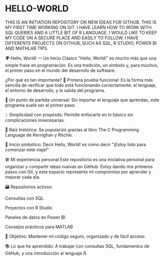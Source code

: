 # HELLO-WORLD
THIS IS AN INITIATION REPOSITORY ON NEW IDEAS FOR GITHUB.
THIS IS MY FIRST TIME WORKING ON GIT.
I HAVE LEARN HOW TO WORK WITH SQL QUERIES AND A LITTLE BIT OF R LANGUAGE.
I WOULD LIKE TO KEEP MY CODE ON A SECURE PLACE AND EASILY TO FOLLOW.
I HAVE DIFFERENTE PROJECTS ON GITHUB, SUCH AS SQL, R STUDIO, POWER BI AND MATHLAB TIPS.

🌍 Hello, World! — Un Inicio Clásico
"Hello, World!" es mucho más que una simple frase en programación. Es una tradición, un símbolo y, para muchos, el primer paso en el mundo del desarrollo de software.

¿Por qué es tan importante?
🧪 Primera prueba funcional: Es la forma más sencilla de verificar que todo está funcionando correctamente: el lenguaje, el entorno de desarrollo, y la salida del programa.

🔁 Un punto de partida universal: Sin importar el lenguaje que aprendas, este programa suele ser el primer paso.

💡 Simplicidad con propósito: Permite enfocarte en lo básico sin complicaciones innecesarias.

📘 Raíz histórica: Se popularizó gracias al libro The C Programming Language de Kernighan y Ritchie.

🚀 Inicio simbólico: Decir Hello, World! es como decir "¡Estoy listo para comenzar este viaje!"

🛠️ Mi experiencia personal
Este repositorio es una iniciativa personal para organizar y compartir ideas nuevas en GitHub. Estoy dando mis primeros pasos con Git, y este espacio representa mi compromiso por aprender y mejorar cada día.

🗃️ Repositorios activos:

Consultas con SQL

Proyectos con R Studio

Paneles de datos en Power BI

Consejos prácticos para MATLAB

🔐 Objetivo: Mantener mi código seguro, organizado y de fácil acceso.

📚 Lo que he aprendido: A trabajar con consultas SQL, fundamentos de GitHub, y una introducción al lenguaje R.

